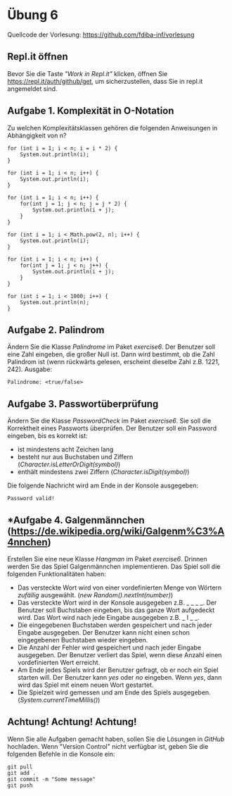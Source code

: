 # Übung 6
Quellcode der Vorlesung: https://github.com/fdiba-inf/vorlesung
## Repl.it öffnen
Bevor Sie die Taste _"Work in Repl.it"_ klicken, öffnen Sie https://repl.it/auth/github/get, um sicherzustellen, dass Sie in repl.it angemeldet sind.
## Aufgabe 1. Komplexität in O-Notation
Zu welchen Komplexitätsklassen gehören die folgenden Anweisungen in Abhängigkeit von n?
``` 
for (int i = 1; i < n; i = i * 2) {
    System.out.println(i);
}
``` 
``` 
for (int i = 1; i < n; i++) {
    System.out.println(i);
}
``` 
``` 
for (int i = 1; i < n; i++) {
    for(int j = 1; j < n; j = j * 2) {
        System.out.println(i + j);
    }
}
``` 
``` 
for (int i = 1; i < Math.pow(2, n); i++) {
    System.out.println(i);
}
``` 
``` 
for (int i = 1; i < n; i++) {
    for(int j = 1; j < n; j++) {
        System.out.println(i + j);
    }
}
``` 
``` 
for (int i = 1; i < 1000; i++) {
    System.out.println(n);
}
``` 
## Aufgabe 2. Palindrom
Ändern Sie die Klasse _Palindrome_ im Paket _exercise6_. 
Der Benutzer soll eine Zahl eingeben, die großer Null ist.
Dann wird bestimmt, ob die Zahl Palindrom ist (wenn rückwärts gelesen, erscheint dieselbe Zahl z.B. 1221, 242).
Ausgabe:
``` 
Palindrome: <true/false>
``` 
## Aufgabe 3. Passwortüberprüfung
Ändern Sie die Klasse _PasswordCheck_ im Paket _exercise6_. 
Sie soll die Korrektheit eines Passworts überprüfen. 
Der Benutzer soll ein Password eingeben, bis es korrekt ist:
* ist mindestens acht Zeichen lang
* besteht nur aus Buchstaben und Ziffern (_Character.isLetterOrDigit(symbol)_)
* enthält mindestens zwei Ziffern (_Character.isDigit(symbol)_)

Die folgende Nachricht wird am Ende in der Konsole ausgegeben:
``` 
Password valid!
``` 
## *Aufgabe 4. Galgenmännchen (https://de.wikipedia.org/wiki/Galgenm%C3%A4nnchen)
Erstellen Sie eine neue Klasse _Hangman_ im Paket _exercise6_. 
Drinnen werden Sie das Spiel Galgenmännchen implementieren. 
Das Spiel soll die folgenden Funktionalitäten haben:
* Das versteckte Wort wird von einer vordefinierten Menge von Wörtern _zufällig_ ausgewählt. (_new Random().nextInt(number)_)
* Das versteckte Wort wird in der Konsole ausgegeben z.B. \_ \_ \_ \_. Der Benutzer soll Buchstaben eingeben, bis das ganze Wort aufgedeckt wird. Das Wort wird nach jede Eingabe ausgegeben z.B. \_ I \_ \_.
* Die eingegebenen Buchstaben werden gespeichert und nach jeder Eingabe ausgegeben. Der Benutzer kann nicht einen schon eingegebenen Buchstaben wieder eingeben.
* Die Anzahl der Fehler wird gespeichert und nach jeder Eingabe ausgegeben. Der Benutzer verliert das Spiel, wenn diese Anzahl einen vordefinierten Wert erreicht.
* Am Ende jedes Spiels wird der Benutzer gefragt, ob er noch ein Spiel starten will. Der Benutzer kann _yes_ oder _no_ eingeben. Wenn _yes_, dann wird das Spiel mit einem neuen Wort gestartet.
* Die Spielzeit wird gemessen und am Ende des Spiels ausgegeben. (_System.currentTimeMillis()_)

## Achtung! Achtung! Achtung!
Wenn Sie alle Aufgaben gemacht haben, sollen Sie die Lösungen in _GitHub_ hochladen. 
Wenn "Version Control" nicht verfügbar ist, geben Sie die folgenden Befehle in die Konsole ein:
``` 
git pull
git add .
git commit -m "Some message"
git push
``` 
